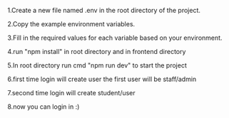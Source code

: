 1.Create a new file named .env in the root directory of the project.

2.Copy the example environment variables.

3.Fill in the required values for each variable based on your environment.

4.run "npm install" in root directory and in frontend directory

5.In root directory run cmd "npm run dev" to start the project 

6.first time login will create user the first user will be staff/admin

7.second time login will create student/user 

8.now you can login in :)
